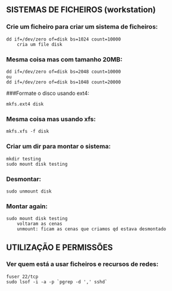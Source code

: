 ## SISTEMAS DE FICHEIROS (workstation)

### Crie um ficheiro para criar um sistema de ficheiros:

	dd if=/dev/zero of=disk bs=1024 count=10000
		cria um file disk
		
### Mesma coisa mas com tamanho 20MB:

	dd if=/dev/zero of=disk bs=2048 count=10000
	ou
	dd if=/dev/zero of=disk bs=1048 count=20000
	
###Formate o disco usando ext4:

	mkfs.ext4 disk
	
### Mesma coisa mas usando xfs:

	mkfs.xfs -f disk

### Criar um dir para montar o sistema:

	mkdir testing
	sudo mount disk testing

### Desmontar:

	sudo unmount disk

### Montar again:

	sudo mount disk testing
		voltaram as cenas
		unmount: ficam as cenas que criamos qd estava desmontado


## UTILIZAÇÃO E PERMISSÕES

### Ver quem está a usar ficheiros e recursos de redes:

	fuser 22/tcp
	sudo lsof -i -a -p `pgrep -d ',' sshd`
